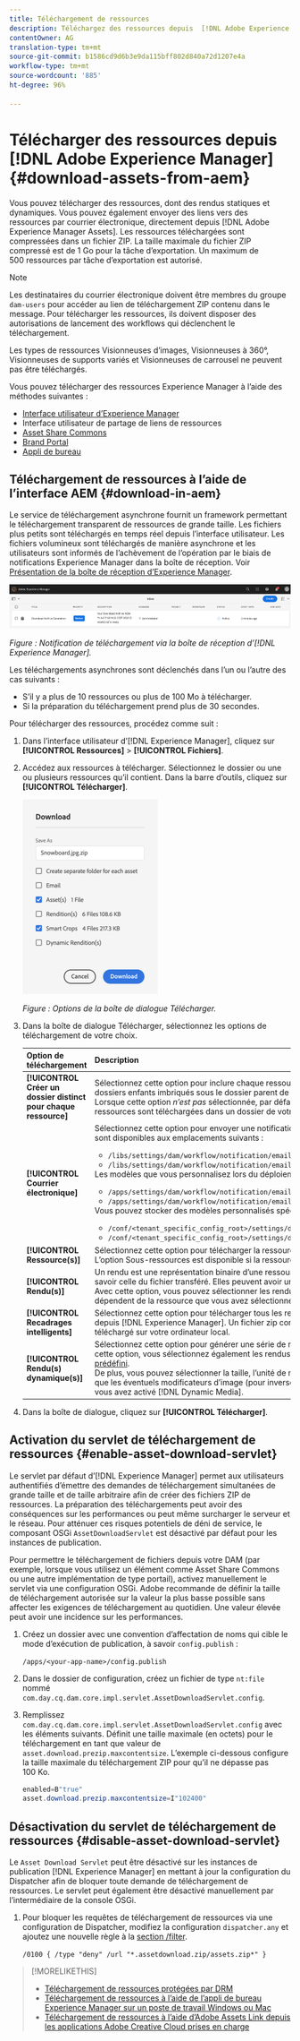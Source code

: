 ```yaml
---
title: Téléchargement de ressources
description: Téléchargez des ressources depuis  [!DNL Adobe Experience Manager Assets]  et activez ou désactivez la fonctionnalité de téléchargement.
contentOwner: AG
translation-type: tm+mt
source-git-commit: b1586cd9d6b3e9da115bff802d840a72d1207e4a
workflow-type: tm+mt
source-wordcount: '885'
ht-degree: 96%

---
```



# Télécharger des ressources depuis [!DNL Adobe Experience Manager] {#download-assets-from-aem}

Vous pouvez télécharger des ressources, dont des rendus statiques et dynamiques. Vous pouvez également envoyer des liens vers des ressources par courrier électronique, directement depuis [!DNL Adobe Experience Manager Assets]. Les ressources téléchargées sont compressées dans un fichier ZIP. La taille maximale du fichier ZIP compressé est de 1 Go pour la tâche d’exportation. Un maximum de 500 ressources par tâche d’exportation est autorisé.

>[!NOTE]
>
>Les destinataires du courrier électronique doivent être membres du groupe `dam-users` pour accéder au lien de téléchargement ZIP contenu dans le message. Pour télécharger les ressources, ils doivent disposer des autorisations de lancement des workflows qui déclenchent le téléchargement.

Les types de ressources Visionneuses d’images, Visionneuses à 360°, Visionneuses de supports variés et Visionneuses de carrousel ne peuvent pas être téléchargés.

Vous pouvez télécharger des ressources Experience Manager à l’aide des méthodes suivantes :

* [Interface utilisateur d’Experience Manager](#download-in-aem)
* Interface utilisateur de partage de liens de ressources
* [Asset Share Commons](https://adobe-marketing-cloud.github.io/asset-share-commons/)
* [Brand Portal](https://experienceleague.adobe.com/docs/experience-manager-brand-portal/using/introduction/brand-portal.html)
* [Appli de bureau](https://experienceleague.adobe.com/docs/experience-manager-desktop-app/using/using.html#download-assets)

## Téléchargement de ressources à l’aide de l’interface AEM {#download-in-aem}

Le service de téléchargement asynchrone fournit un framework permettant le téléchargement transparent de ressources de grande taille. Les fichiers plus petits sont téléchargés en temps réel depuis l’interface utilisateur. Les fichiers volumineux sont téléchargés de manière asynchrone et les utilisateurs sont informés de l’achèvement de l’opération par le biais de notifications Experience Manager dans la boîte de réception. Voir [Présentation de la boîte de réception d’Experience Manager](https://experienceleague.adobe.com/docs/experience-manager-cloud-service/sites/authoring/getting-started/inbox.html).

![Notification de téléchargement](assets/download-notification.png)

*Figure : Notification de téléchargement via la boîte de réception d’[!DNL Experience Manager].*

Les téléchargements asynchrones sont déclenchés dans l’un ou l’autre des cas suivants :

* S’il y a plus de 10 ressources ou plus de 100 Mo à télécharger.
* Si la préparation du téléchargement prend plus de 30 secondes.

Pour télécharger des ressources, procédez comme suit :

1. Dans l’interface utilisateur d’[!DNL Experience Manager], cliquez sur **[!UICONTROL Ressources]** > **[!UICONTROL Fichiers]**.
1. Accédez aux ressources à télécharger. Sélectionnez le dossier ou une ou plusieurs ressources qu’il contient. Dans la barre d’outils, cliquez sur **[!UICONTROL Télécharger]**.

   ![Options disponibles lors du téléchargement de ressources à partir d’[!DNL Experience Manager Assets]](/help/assets/assets/asset-download1.png)

   *Figure : Options de la boîte de dialogue Télécharger.*

1. Dans la boîte de dialogue Télécharger, sélectionnez les options de téléchargement de votre choix.

   | Option de téléchargement | Description |
   |---|---|
   | **[!UICONTROL Créer un dossier distinct pour chaque ressource]** | Sélectionnez cette option pour inclure chaque ressource que vous téléchargez (y compris les ressources dans des dossiers enfants imbriqués sous le dossier parent de la ressource) dans un dossier sur votre ordinateur local. Lorsque cette option *n’est pas* sélectionnée, par défaut, la hiérarchie de dossiers est ignorée et toutes les ressources sont téléchargées dans un dossier de votre ordinateur local. |
   | **[!UICONTROL Courrier électronique]** | Sélectionnez cette option pour envoyer une notification par email au destinataire. Les modèles standard d’email sont disponibles aux emplacements suivants :<ul><li>`/libs/settings/dam/workflow/notification/email/downloadasset`.</li><li>`/libs/settings/dam/workflow/notification/email/transientworkflowcompleted`.</li></ul> Les modèles que vous personnalisez lors du déploiement sont disponibles aux emplacements suivants : <ul><li>`/apps/settings/dam/workflow/notification/email/downloadasset`.</li><li>`/apps/settings/dam/workflow/notification/email/transientworkflowcompleted`.</li></ul>Vous pouvez stocker des modèles personnalisés spécifiques au client à ces emplacements :<ul><li>`/conf/<tenant_specific_config_root>/settings/dam/workflow/notification/email/downloadasset`.</li><li>`/conf/<tenant_specific_config_root>/settings/dam/workflow/notification/email/transientworkflowcompleted`.</li></ul> |
   | **[!UICONTROL Ressource(s)]** | Sélectionnez cette option pour télécharger la ressource dans son format d’origine sans aucun rendu.<br>L’option Sous-ressources est disponible si la ressource d’origine comporte des sous-ressources. |
   | **[!UICONTROL Rendu(s)]** | Un rendu est une représentation binaire d’une ressource. Les ressources possèdent une représentation principale, à savoir celle du fichier transféré. Elles peuvent avoir un nombre illimité de représentations. <br> Avec cette option, vous pouvez sélectionner les rendus que vous souhaitez télécharger. Les rendus disponibles dépendent de la ressource que vous avez sélectionnée. |
   | **[!UICONTROL Recadrages intelligents]** | Sélectionnez cette option pour télécharger tous les rendus de recadrage intelligent de la ressource sélectionnée depuis [!DNL Experience Manager]. Un fichier zip contenant les rendus de recadrage intelligent est créé et téléchargé sur votre ordinateur local. |
   | **[!UICONTROL Rendu(s) dynamique(s)]** | Sélectionnez cette option pour générer une série de rendus alternatifs en temps réel. Lorsque vous sélectionnez cette option, vous sélectionnez également les rendus à créer dynamiquement dans la liste [Paramètre d’image prédéfini](/help/assets/dynamic-media/image-presets.md). <br>De plus, vous pouvez sélectionner la taille, l’unité de mesure, le format, l’espace colorimétrique, la résolution, ainsi que les éventuels modificateurs d’image (pour inverser l’image, par exemple). Cette option n’est disponible que si vous avez activé [!DNL Dynamic Media]. |

1. Dans la boîte de dialogue, cliquez sur **[!UICONTROL Télécharger]**.

## Activation du servlet de téléchargement de ressources {#enable-asset-download-servlet}

Le servlet par défaut d’[!DNL Experience Manager] permet aux utilisateurs authentifiés d’émettre des demandes de téléchargement simultanées de grande taille et de taille arbitraire afin de créer des fichiers ZIP de ressources. La préparation des téléchargements peut avoir des conséquences sur les performances ou peut même surcharger le serveur et le réseau. Pour atténuer ces risques potentiels de déni de service, le composant OSGi `AssetDownloadServlet` est désactivé par défaut pour les instances de publication.

Pour permettre le téléchargement de fichiers depuis votre DAM (par exemple, lorsque vous utilisez un élément comme Asset Share Commons ou une autre implémentation de type portail), activez manuellement le servlet via une configuration OSGi. Adobe recommande de définir la taille de téléchargement autorisée sur la valeur la plus basse possible sans affecter les exigences de téléchargement au quotidien. Une valeur élevée peut avoir une incidence sur les performances.

1. Créez un dossier avec une convention d’affectation de noms qui cible le mode d’exécution de publication, à savoir `config.publish` :

   `/apps/<your-app-name>/config.publish`

1. Dans le dossier de configuration, créez un fichier de type `nt:file` nommé `com.day.cq.dam.core.impl.servlet.AssetDownloadServlet.config`.
1. Remplissez `com.day.cq.dam.core.impl.servlet.AssetDownloadServlet.config` avec les éléments suivants. Définit une taille maximale (en octets) pour le téléchargement en tant que valeur de `asset.download.prezip.maxcontentsize`. L’exemple ci-dessous configure la taille maximale du téléchargement ZIP pour qu’il ne dépasse pas 100 Ko.

   ```java
   enabled=B"true"
   asset.download.prezip.maxcontentsize=I"102400"
   ```

## Désactivation du servlet de téléchargement de ressources {#disable-asset-download-servlet}

Le `Asset Download Servlet` peut être désactivé sur les instances de publication [!DNL Experience Manager] en mettant à jour la configuration du Dispatcher afin de bloquer toute demande de téléchargement de ressources. Le servlet peut également être désactivé manuellement par l’intermédiaire de la console OSGi.

1. Pour bloquer les requêtes de téléchargement de ressources via une configuration de Dispatcher, modifiez la configuration `dispatcher.any` et ajoutez une nouvelle règle à la [section /filter](https://experienceleague.adobe.com/docs/experience-manager-dispatcher/using/configuring/dispatcher-configuration.html#configuring).

   `/0100 { /type "deny" /url "*.assetdownload.zip/assets.zip*" }`

>[!MORELIKETHIS]
>
>* [Téléchargement de ressources protégées par DRM](drm.md)
>* [Téléchargement de ressources à l’aide de l’appli de bureau Experience Manager sur un poste de travail Windows ou Mac](https://helpx.adobe.com/fr/experience-manager/desktop-app/aem-desktop-app.html)
>* [Téléchargement de ressources à l’aide d’Adobe Assets Link depuis les applications Adobe Creative Cloud prises en charge](https://helpx.adobe.com/fr/enterprise/using/manage-assets-using-adobe-asset-link.html)

